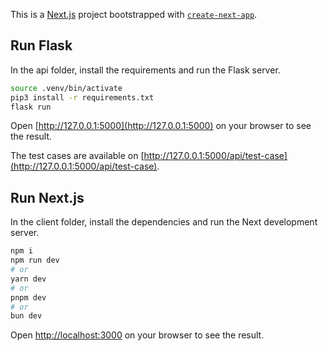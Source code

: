 This is a [Next.js](https://nextjs.org/) project bootstrapped with [`create-next-app`](https://github.com/vercel/next.js/tree/canary/packages/create-next-app).

## Run Flask

In the api folder, install the requirements and run the Flask server.

```bash
source .venv/bin/activate
pip3 install -r requirements.txt
flask run
```

Open [http://127.0.0.1:5000](http://127.0.0.1:5000) on your browser to see the result.

The test cases are available on [http://127.0.0.1:5000/api/test-case](http://127.0.0.1:5000/api/test-case).

## Run Next.js

In the client folder, install the dependencies and run the Next development server.

```bash
npm i
npm run dev
# or
yarn dev
# or
pnpm dev
# or
bun dev
```

Open [http://localhost:3000](http://localhost:3000) on your browser to see the result.

